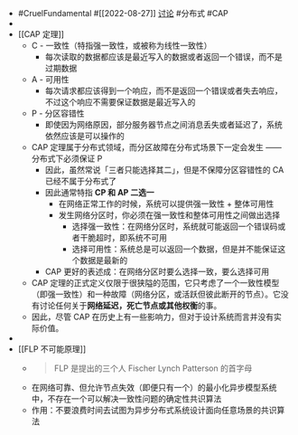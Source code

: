 - #CruelFundamental #[[2022-08-27]] [讨论](https://github.com/CYZH1307/CruelFundamental/tree/main/homework/202208/27) #分布式 #CAP
-
- [[CAP 定理]]
	- C - 一致性（特指强一致性，或被称为线性一致性）
		- 每次读取的数据都应该是最近写入的数据或者返回一个错误，而不是过期数据
	- A - 可用性
		- 每次请求都应该得到一个响应，而不是返回一个错误或者失去响应，不过这个响应不需要保证数据是最近写入的
	- P - 分区容错性
		- 即使因为网络原因，部分服务器节点之间消息丢失或者延迟了，系统依然应该是可以操作的
	- CAP 定理属于分布式领域，而分区故障在分布式场景下一定会发生 —— 分布式下必须保证 P
		- 因此，虽然常说「三者只能选择其二」，但是不保障分区容错性的 CA 已经不属于分布式了
		- 因此通常特指 **CP 和 AP 二选一**
			- 在网络正常工作的时候，系统可以提供强一致性 + 整体可用性
			- 发生网络分区时，你必须在强一致性和整体可用性之间做出选择
				- 选择强一致性：在网络分区时，系统就可能返回一个错误码或者干脆超时，即系统不可用
				- 选择可用性：系统总是可以返回一个数据，但是并不能保证这个数据是最新的
		- CAP 更好的表述成：在网络分区时要么选择一致，要么选择可用
	- CAP 定理的正式定义仅限于很狭隘的范围，它只考虑了一个一致性模型（即强一致性）和一种故障（网络分区，或活跃但彼此断开的节点）。它没有讨论任何关于**网络延迟，死亡节点或其他权衡**的事。
	- 因此，尽管 CAP 在历史上有一些影响力，但对于设计系统而言并没有实际价值。
-
- [[FLP 不可能原理]]
	- > FLP 是提出的三个人 Fischer Lynch Patterson 的首字母
	- 在网络可靠、但允许节点失效（即便只有一个）的最小化异步模型系统中，不存在一个可以解决一致性问题的确定性共识算法
	- 作用：不要浪费时间去试图为异步分布式系统设计面向任意场景的共识算法